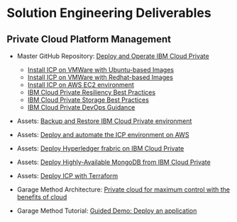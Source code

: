 # Solution Engineering Deliverables

## Private Cloud Platform Management

- Master GitHub Repository: [Deploy and Operate IBM Cloud Private](https://github.com/ibm-cloud-architecture/refarch-privatecloud)
  - [Install ICP on VMWare with Ubuntu-based Images](https://github.com/ibm-cloud-architecture/refarch-privatecloud/blob/master/Installing_ICp_on_prem_ubuntu.md)
  - [Install ICP on VMWare with Redhat-based Images](https://github.com/ibm-cloud-architecture/refarch-privatecloud/blob/master/rhel_install/Installing_ICP_on_prem_rhel.md)
  - [Install ICP on AWS EC2 environment](https://github.com/ibm-cloud-architecture/refarch-privatecloud/blob/master/Installing_ICp_on_aws.md)
  - [IBM Cloud Private Resiliency Best Practices](https://github.com/ibm-cloud-architecture/refarch-privatecloud/tree/master/Resiliency)
  - [IBM Cloud Private Storage Best Practices](https://github.com/ibm-cloud-architecture/refarch-privatecloud/blob/master/ICp-Storage_best_practice.md)
  - [IBM Cloud Private DevOps Guidance](https://github.com/ibm-cloud-architecture/refarch-privatecloud/blob/master/Implementing%20DevOps%20for%20IBM%20Cloud.private.md)

- Assets: [Backup and Restore IBM Cloud Private environment](https://github.com/ibm-cloud-architecture/icp-backup)
- Assets: [Deploy and automate the ICP environment on AWS](https://github.ibm.com/CASE/icp-aws-hertz)
- Assets: [Deploy Hyperledger frabric on IBM Cloud Private](https://github.com/ibm-cloud-architecture/refarch-privatecloud-blockchain)
- Assets: [Deploy Highly-Available MongoDB from IBM Cloud Private](https://github.com/ibm-cloud-architecture/refarch-icp-mongodb)
- Assets: [Deploy ICP with Terraform](https://github.com/ibm-cloud-architecture/terraform-module-icp-deploy)

- Garage Method Architecture: [Private cloud for maximum control with the benefits of cloud](https://www.ibm.com/cloud/garage/content/architecture/private-cloud)
- Garage Method Tutorial: [Guided Demo: Deploy an application](https://www.ibm.com/cloud/garage/demo/try-private-cloud-install-an-app)
